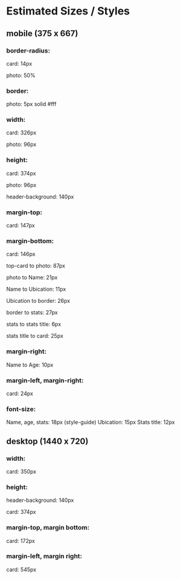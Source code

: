 # Estimated Sizes / Styles

## mobile (375 x 667)

### border-radius:

card: 14px

photo: 50%

### border:

photo: 5px solid #fff

### width:

card: 326px

photo: 96px

### height:

card: 374px

photo: 96px

header-background: 140px

### margin-top:

card: 147px

### margin-bottom:

card: 146px

top-card to photo: 87px

photo to Name: 21px

Name to Ubication: 11px

Ubication to border: 26px

border to stats: 27px

stats to stats title: 6px

stats title to card: 25px

### margin-right:

Name to Age: 10px

### margin-left, margin-right:

card: 24px

### font-size: 

Name, age, stats: 18px (style-guide)
Ubication: 15px
Stats title: 12px

## desktop (1440 x 720)

### width:

card: 350px

### height:

header-background: 140px

card: 374px

### margin-top, margin bottom:

card: 172px

### margin-left, margin right:

card: 545px

